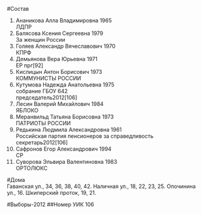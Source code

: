 #Состав
1. Ананикова Алла Владимировна 1965   
    ЛДПР
2. Балясова Ксения Сергеевна 1979   
    За женщин России
3. Голяев Александр Вячеславович 1970   
    КПРФ
4. Демьянова Вера Юрьевна 1971   
    ЕР
    прг[92]
5. Кислицын Антон Борисович 1973   
    КОММУНИСТЫ РОССИИ
6. Кутумова Надежда Анатольевна 1975   
    собрание ГБОУ 642  
    председатель2012[106]  
7. Лесин Валерий Михайлович 1984   
    ЯБЛОКО
8. Меранвильд Татьяна Борисовна 1973   
    ПАТРИОТЫ РОССИИ
9. Редькина Людмила Александровна 1961   
    Российская партия пенсионеров за справедливость  
    секретарь2012[106]  
10. Сафронов Егор Александрович 1994   
    СР
11. Суворова Эльвира Валентиновна 1983   
    ОРТОЛЮКС

#Дома  
Гаванская ул.,     34, 36, 38, 40, 42. Наличная ул.,     18, 22, 23, 25. Опочинина ул.,     16.  Шкиперский проток,     19, 21.

#Выборы-2012
##Номер УИК
106
